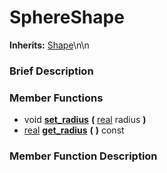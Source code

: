 #  SphereShape  
**Inherits:** [Shape](class_shape)\\n\\n
###  Brief Description  


###  Member Functions 
  * void  **[set_radius](#set_radius)**  **(** [real](class_real) radius  **)**
  * [real](class_real)  **[get_radius](#get_radius)**  **(** **)** const

###  Member Function Description  
